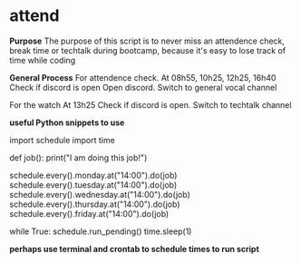 # attend

**Purpose**
The purpose of this script is to never miss an attendence check, break time or techtalk during bootcamp, because it's easy to lose track of time while coding

**General Process**
For attendence check.
At 08h55, 10h25, 12h25, 16h40
Check if discord is open
Open discord.
Switch to general vocal channel

For the watch
At 13h25
Check if discord is open.
Switch to techtalk channel


**useful Python snippets to use**

import schedule
import time

def job():
    print("I am doing this job!")

schedule.every().monday.at("14:00").do(job)
schedule.every().tuesday.at("14:00").do(job)
schedule.every().wednesday.at("14:00").do(job)
schedule.every().thursday.at("14:00").do(job)
schedule.every().friday.at("14:00").do(job)

while True:
    schedule.run_pending()
    time.sleep(1)

**perhaps use terminal and crontab to schedule times to run script**
